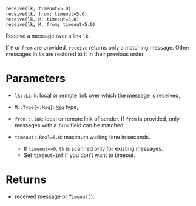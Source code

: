 ```
receive(lk; timeout=5.0)
receive(lk, from; timeout=5.0)
receive(lk, M; timeout=5.0)
receive(lk, M, from; timeout=5.0)
```

Receive a message over a link `lk`.

If `M` or `from` are provided, `receive` returns only a  matching message. Other messages in `lk` are restored to it in their previous order.

# Parameters

  * `lk::Link`: local or remote link over which the message is received,
  * `M::Type{<:Msg}`: [`Msg`](@ref) type,
  * `from::Link`: local or remote link of sender. If `from` is   provided, only messages with a `from` field can be matched.
  * `timeout::Real=5.0`: maximum waiting time in seconds.

      * If `timeout==0`, `lk` is scanned only for existing messages.
      * Set `timeout=Inf` if you don't want to timeout.

# Returns

  * received message or `Timeout()`.
